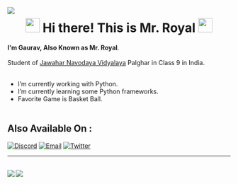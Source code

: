 
<img align="left" src="https://visitor-badge.laobi.icu/badge?page_id=Brodevil.Brodevil"/><h1 align="center">


<h1 align="center">
<img src="https://github.com/blackcater/blackcater/raw/main/images/Hi.gif" height="32" />
 Hi there! This is Mr. Royal
<img src="https://github.com/blackcater/blackcater/raw/main/images/Hi.gif" height="32" />
</h1>

**I'm Gaurav, Also Known as Mr. Royal**. <br><br>
Student of [Jawahar Navodaya Vidyalaya](https://navodaya.gov.in/) Palghar in Class 9 in India.<br><br>

- I’m currently working with Python.
 - I’m currently learning some Python frameworks.
 - Favorite Game is Basket Ball.<br><br>


## Also Available On :
[![Discord](https://img.shields.io/badge/Discord-252422.svg?style=for-the-badge&logo=discord)](https://discordapp.com/users/775712466889211986)
[![Email](https://img.shields.io/badge/Email-252422.svg?style=for-the-badge&logo=gmail)](mailto:gaurav.t.y0884@gmail.com)
[![Twitter](https://img.shields.io/badge/Twitter-252422.svg?style=for-the-badge&logo=twitter)](https://twitter.com/GauravY24525627)
<br>

<hr><br>
<img align="left" src="https://github-readme-stats.vercel.app/api?username=gauravyadav84&count_private=true&line_height=21&show_icons=true&hide_border=true&theme=dracula"/>
<img align="left" src="https://github-readme-stats.vercel.app/api/top-langs/?username=gauravyadav84&layout=compact&card_width=250&hide_border=true&bg_color=0d1117&text_color=c9d1d9&title_color=50a6ff&icon_color=3572a5"/><br>
 <!--<img align="left" src="https://github-readme-stats.vercel.app/api/top-langs/?          username=gauravyadav84&layout=compact&card_width=250&hide_border=true&bg_color=0d1117&text_color=c9d1d9&title_color=50a6ff&icon_color=3572a5"/><br>-->
<!-- <img align="left" src="https://github-readme-stats.vercel.app/api?username=gauravyadav84&count_private=true&line_height=21&show_icons=true&hide_border=true&theme=dracula"/> -->
<!-- <img align="left" src="https://github-readme-stats.vercel.app/api/top-langs/? username=gauravyadav84&layout=compact&card_width=250&hide_border=true&bg_color=0d1117&text_color=c9d1d9&title_color=50a6ff&icon_color=3572a5"/><br>-->
